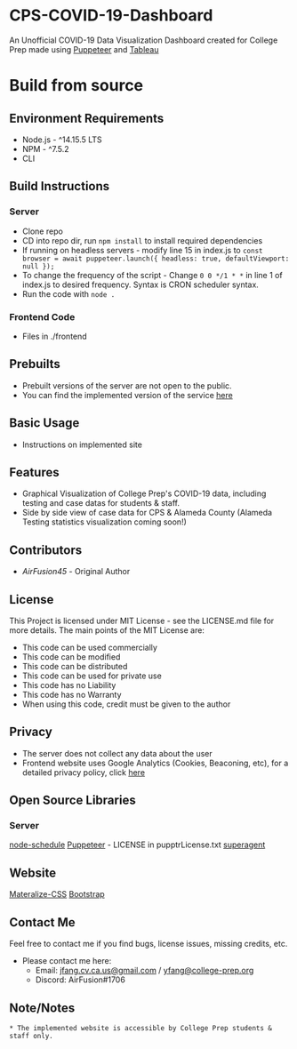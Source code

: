 # CPS-COVID-19-Dashboard

An Unofficial COVID-19 Data Visualization Dashboard created for College Prep made using [Puppeteer](https://pptr.dev) and [Tableau](https://www.tableau.com/)


# Build from source

## Environment Requirements
* Node.js - ^14.15.5 LTS
* NPM - ^7.5.2
* CLI

## Build Instructions

### Server
* Clone repo
* CD into repo dir, run `npm install` to install required dependencies
* If running on headless servers - modify line 15 in index.js to `const browser = await puppeteer.launch({ headless: true, defaultViewport: null });`
* To change the frequency of the script - Change `0 0 */1 * *` in line 1 of index.js to desired frequency. Syntax is CRON scheduler syntax.
* Run the code with `node .`

### Frontend Code
* Files in ./frontend

## Prebuilts
* Prebuilt versions of the server are not open to the public.
* You can find the implemented version of the service [here](https://sites.google.com/thecollegepreparatoryschool.org/unofficialcpscovid/home)

## Basic Usage
* Instructions on implemented site

## Features
* Graphical Visualization of College Prep's COVID-19 data, including testing and case datas for students & staff. 
* Side by side view of case data for CPS & Alameda County (Alameda Testing statistics visualization coming soon!)


## Contributors
* *AirFusion45* - Original Author

## License 
This Project is licensed under MIT License - see the LICENSE.md file for more details. The main points of the MIT License are:
  
  * This code can be used commercially
  * This code can be modified
  * This code can be distributed
  * This code can be used for private use
  * This code has no Liability
  * This code has no Warranty
  * When using this code, credit must be given to the author

## Privacy

* The server does not collect any data about the user
* Frontend website uses Google Analytics (Cookies, Beaconing, etc), for a detailed privacy policy, click [here](https://sites.google.com/thecollegepreparatoryschool.org/unofficialcpscovid/privacy)

## Open Source Libraries 
### Server
[node-schedule](https://github.com/node-schedule/node-schedule)
[Puppeteer](https://pptr.dev) - LICENSE in pupptrLicense.txt
[superagent](https://github.com/visionmedia/superagent)
## Website
[Materalize-CSS](https://github.com/Dogfalo/materialize)
[Bootstrap](https://github.com/twbs/bootstrap)

## Contact Me
Feel free to contact me if you find bugs, license issues, missing credits, etc.

  * Please contact me here:
    * Email: jfang.cv.ca.us@gmail.com / yfang@college-prep.org
    * Discord: AirFusion#1706

## Note/Notes 
    * The implemented website is accessible by College Prep students & staff only.
